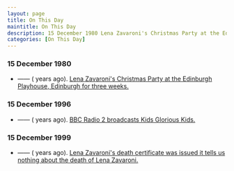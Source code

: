 ```yaml
---
layout: page
title: On This Day
maintitle: On This Day
description: 15 December 1980 Lena Zavaroni's Christmas Party at the Edinburgh Playhouse, Edinburgh for three weeks. 15 December 1996 BBC Radio 2 broadcast Kids Glorious Kids. 15 December 1999 Lena Zavaroni's death certificate was issued.
categories: [On This Day]
---
```


### 15 December 1980
* —— (<span id="age1"></span> years ago). [Lena Zavaroni's Christmas Party at the Edinburgh Playhouse, Edinburgh for three weeks.](/theatre/1980/12/15/lena-zavaronis-christmas-party.html)

### 15 December 1996
* —— (<span id="age2"></span> years ago). [BBC Radio 2 broadcasts Kids Glorious Kids.](/bbc%20radio%202/1996/12/15/kids-glorious-kids.html)

### 15 December 1999
* —— (<span id="age3"></span> years ago). [Lena Zavaroni's death certificate was issued it tells us nothing about the death of Lena Zavaroni.](/public%20records/1999/12/15/death-certificates.html)

<!-- Script for calculating number of years ago -->
<script>
var dob = '19801215';
var year = Number(dob.substr(0, 4));
var month = Number(dob.substr(4, 2)) - 1;
var day = Number(dob.substr(6, 2));
var today = new Date();
var age1 = today.getFullYear() - year;
if (today.getMonth() < month || (today.getMonth() == month && today.getDate() < day)) {
age1--;
}
document.getElementById("age1").innerHTML=age1;

var dob = '19961215';
var year = Number(dob.substr(0, 4));
var month = Number(dob.substr(4, 2)) - 1;
var day = Number(dob.substr(6, 2));
var today = new Date();
var age2 = today.getFullYear() - year;
if (today.getMonth() < month || (today.getMonth() == month && today.getDate() < day)) {
age2--;
}
document.getElementById("age2").innerHTML=age2;

var dob = '19991215';
var year = Number(dob.substr(0, 4));
var month = Number(dob.substr(4, 2)) - 1;
var day = Number(dob.substr(6, 2));
var today = new Date();
var age3 = today.getFullYear() - year;
if (today.getMonth() < month || (today.getMonth() == month && today.getDate() < day)) {
age3--;
}
document.getElementById("age3").innerHTML=age3;
</script>

